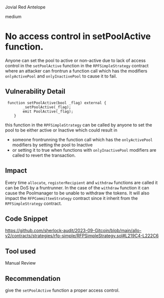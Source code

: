 Jovial Red Antelope

medium

# No access control in setPoolActive function.
Anyone can set the pool to active or non-active due to lack of access control in the ```setPoolActive``` function in the  ```RPFSimpleStrategy``` contract where an attacker can frontrun a function call which has the modifiers ```onlyActivePool``` and ```onlyInactivePool``` to cause it to fail.  

## Vulnerability Detail
```solidity
 function setPoolActive(bool _flag) external {
        _setPoolActive(_flag);
        emit PoolActive(_flag);
    }
```
this function in the ```RPFSimpleStrategy``` can be called by anyone to set the pool to be either active or Inactive which could result in
 * someone frontrunning the function call which has the ```onlyActivePool``` modifiers by setting the pool to Inactive 
 * or setting it to true when functions with ```onlyInactivePool``` modifiers are called to revert the transaction.

## Impact
Every time ```allocate```, ```registerRecipient``` and ```withdraw``` functions are called it can be DoS by a fruntrunner.
In the case of the ```withdraw``` function it can cause the Poolmanager to be unable to withdraw the tokens. 
It will also impact the ```RFPCommitteeStrategy``` contract since it inherit from the ```RPFSimpleStrategy``` contract.

## Code Snippet
https://github.com/sherlock-audit/2023-09-Gitcoin/blob/main/allo-v2/contracts/strategies/rfp-simple/RFPSimpleStrategy.sol#L219C4-L222C6

## Tool used

Manual Review

## Recommendation
give the ```setPoolActive``` function a proper access control.